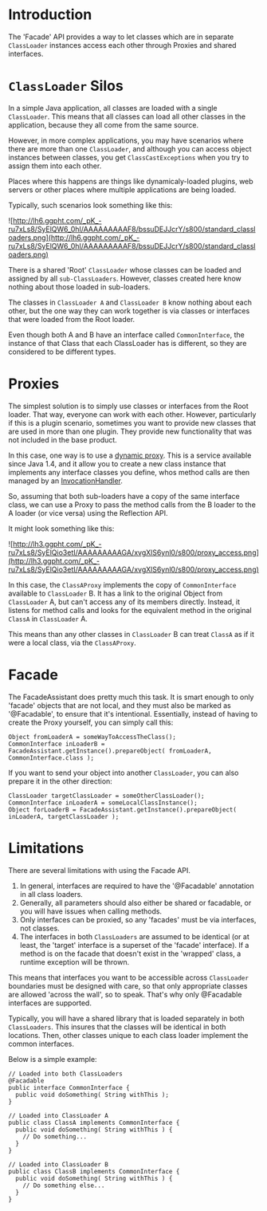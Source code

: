 # Introduction #

The 'Facade' API provides a way to let classes which are in separate `ClassLoader` instances access each other through Proxies and shared interfaces.

# `ClassLoader` Silos #

In a simple Java application, all classes are loaded with a single `ClassLoader`. This means that all classes can load all other classes in the application, because they all come from the same source.

However, in more complex applications, you may have scenarios where there are more than one `ClassLoader`, and although you can access object instances between classes, you get `ClassCastExceptions` when you try to assign them into each other.

Places where this happens are things like dynamicaly-loaded plugins, web servers or other places where multiple applications are being loaded.

Typically, such scenarios look something like this:

![http://lh6.ggpht.com/_pK_-ru7xLs8/SyElQW6_0hI/AAAAAAAAAF8/bssuDEJJcrY/s800/standard_classloaders.png](http://lh6.ggpht.com/_pK_-ru7xLs8/SyElQW6_0hI/AAAAAAAAAF8/bssuDEJJcrY/s800/standard_classloaders.png)

There is a shared 'Root' `ClassLoader` whose classes can be loaded and assigned by all `sub-ClassLoaders`. However, classes created here know nothing about those loaded in sub-loaders.

The classes in `ClassLoader A` and `ClassLoader B` know nothing about each other, but the one way they can work together is via classes or interfaces that were loaded from the Root loader.

Even though both A and B have an interface called `CommonInterface`, the instance of that Class that each ClassLoader has is different, so they are considered to be different types.

# Proxies #

The simplest solution is to simply use classes or interfaces from the Root loader. That way, everyone can work with each other. However, particularly if this is a plugin scenario, sometimes you want to provide new classes that are used in more than one plugin. They provide new functionality that was not included in the base product.

In this case, one way is to use a [dynamic proxy](http://java.sun.com/j2se/1.4.2/docs/api/java/lang/reflect/Proxy.html). This is a service available since Java 1.4, and it allow you to create a new class instance that implements any interface classes you define, whos method calls are then managed by an [InvocationHandler](http://java.sun.com/j2se/1.4.2/docs/api/java/lang/reflect/InvocationHandler.html).

So, assuming that both sub-loaders have a copy of the same interface class, we can use a Proxy to pass the method calls from the B loader to the A loader (or vice versa) using the Reflection API.

It might look something like this:

![http://lh3.ggpht.com/_pK_-ru7xLs8/SyElQio3etI/AAAAAAAAAGA/xvgXlS6ynl0/s800/proxy_access.png](http://lh3.ggpht.com/_pK_-ru7xLs8/SyElQio3etI/AAAAAAAAAGA/xvgXlS6ynl0/s800/proxy_access.png)

In this case, the `ClassAProxy` implements the copy of `CommonInterface` available to `ClassLoader` B. It has a link to the original Object from `ClassLoader` A, but can't access any of its members directly. Instead, it listens for method calls and looks for the equivalent method in the original `ClassA` in `ClassLoader` A.

This means than any other classes in `ClassLoader` B can treat `ClassA` as if it were a local class, via the `ClassAProxy`.

# Facade #

The FacadeAssistant does pretty much this task. It is smart enough to only 'facade' objects that are not local, and they must also be marked as '@Facadable', to ensure that it's intentional. Essentially, instead of having to create the Proxy yourself, you can simply call this:

```
Object fromLoaderA = someWayToAccessTheClass();
CommonInterface inLoaderB = FacadeAssistant.getInstance().prepareObject( fromLoaderA, CommonInterface.class );
```

If you want to send your object into another `ClassLoader`, you can also prepare it in the other direction:

```
ClassLoader targetClassLoader = someOtherClassLoader();
CommonInterface inLoaderA = someLocalClassInstance();
Object forLoaderB = FacadeAssistant.getInstance().prepareObject( inLoaderA, targetClassLoader );
```

# Limitations #

There are several limitations with using the Facade API.

  1. In general, interfaces are required to have the '@Facadable' annotation in all class loaders.
  1. Generally, all parameters should also either be shared or facadable, or you will have issues when calling methods.
  1. Only interfaces can be proxied, so any 'facades' must be via interfaces, not classes.
  1. The interfaces in both `ClassLoaders` are assumed to be identical (or at least, the 'target' interface is a superset of the 'facade' interface). If a method is on the facade that doesn't exist in the 'wrapped' class, a runtime exception will be thrown.

This means that interfaces you want to be accessible across `ClassLoader` boundaries must be designed with care, so that only appropriate classes are allowed 'across the wall', so to speak. That's why only @Facadable interfaces are supported.

Typically, you will have a shared library that is loaded separately in both `ClassLoaders`. This insures that the classes will be identical in both locations. Then, other classes unique to each class loader implement the common interfaces.

Below is a simple example:

```
// Loaded into both ClassLoaders
@Facadable
public interface CommonInterface {
  public void doSomething( String withThis );
}

// Loaded into ClassLoader A
public class ClassA implements CommonInterface {
  public void doSomething( String withThis ) {
    // Do something...
  }
}

// Loaded into ClassLoader B
public class ClassB implements CommonInterface {
  public void doSomething( String withThis ) {
    // Do something else...
  }
}
```